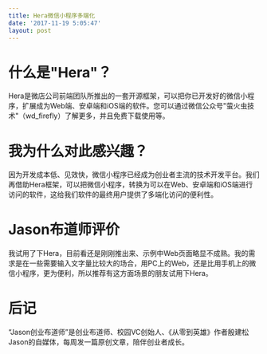 ```yaml
---
title: Hera微信小程序多端化
date: '2017-11-19 5:05:47'
layout: post
---
```


# 什么是"Hera"？

Hera是微店公司前端团队所推出的一套开源框架，可以把你已开发好的微信小程序，扩展成为Web端、安卓端和iOS端的软件。您可以通过微信公众号"萤火虫技术"（wd_firefly）了解更多，并且免费下载使用等。

# 我为什么对此感兴趣？

因为开发成本低、见效快，微信小程序已经成为创业者主流的技术开发平台。我们再借助Hera框架，可以把微信小程序，转换为可以在Web、安卓端和iOS端进行访问的软件，这给我们软件的最终用户提供了多端化访问的便利性。

# Jason布道师评价

我试用了下Hera，目前看还是刚刚推出来、示例中Web页面略显不成熟。我的需求是在一些需要输入文字量比较大的场合，用PC上的Web，还是比用手机上的微信小程序，更为便利，所以推荐有这方面场景的朋友试用下Hera。

# 后记

“Jason创业布道师”是创业布道师、校园VC创始人、《从零到英雄》作者殷建松Jason的自媒体，每周发一篇原创文章，陪伴创业者成长。

